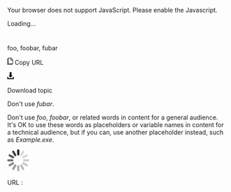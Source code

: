 Your browser does not support JavaScript. Please enable the Javascript.

Loading...

# 

foo, foobar, fubar

![Copy URL](foo-foobar-fubar_files/Copy.png)
Copy URL

![Download](foo-foobar-fubar_files/Download.png)

Download topic

Don't use *fubar*.

Don't use *foo*, *foobar*, or related words in content for a general audience. It's OK to use
these words as placeholders or variable names in content for a
technical audience, but if you can, use another placeholder instead,
such as *Example.exe*.

![In progress](foo-foobar-fubar_files/activity-large.gif)

URL :
